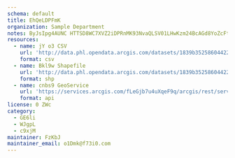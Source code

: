 ```yaml
---
schema: default
title: EhQeLDPFmK 
organization: Sample Department 
notes: ByJsIpg4AUNC HTTSD8WC7XVZ2iDPRnMK93NvaQLSV01LHwKzm24BcAGd8YoZcFt97dfbRzyUJhEtvagnXMu6PQEeuYr5ije0kl6 
resources:
  - name: jY o3 CSV
    url: 'http://data.phl.opendata.arcgis.com/datasets/1839b35258604422b0b520cbb668df0d_0.csv'
    format: csv
  - name: Bkl9w Shapefile
    url: 'http://data.phl.opendata.arcgis.com/datasets/1839b35258604422b0b520cbb668df0d_0.zip'
    format: shp
  - name: cnbs9 GeoService
    url: 'https://services.arcgis.com/fLeGjb7u4uXqeF9q/arcgis/rest/services/Air_Monitoring_Stations/FeatureServer/0/query'
    format: api
license: 0 ZWc 
category:
  - GE6li 
  - WJgpL 
  - c9xjM 
maintainer: FzKbJ  
maintainer_email: o1Dmk@f73i0.com
---
```

